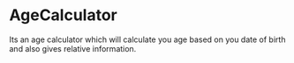 # AgeCalculator
Its an age calculator which will calculate you age based on you date of birth and also gives relative information.
